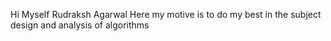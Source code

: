 Hi Myself Rudraksh Agarwal
Here my motive is to do my best in the subject design and analysis of algorithms
